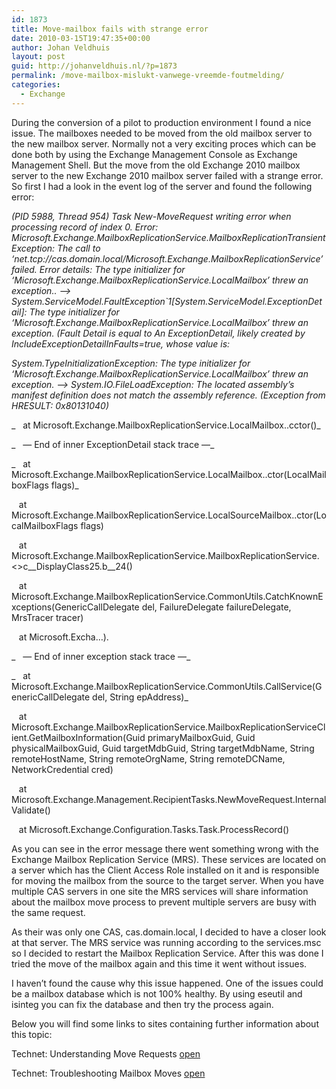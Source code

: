 ```yaml
---
id: 1873
title: Move-mailbox fails with strange error
date: 2010-03-15T19:47:35+00:00
author: Johan Veldhuis
layout: post
guid: http://johanveldhuis.nl/?p=1873
permalink: /move-mailbox-mislukt-vanwege-vreemde-foutmelding/
categories:
  - Exchange
---
```

During the conversion of a pilot to production environment I found a nice issue. The mailboxes needed to be moved from the old mailbox server to the new mailbox server. Normally not a very exciting proces which can be done both by using the Exchange Management Console as Exchange Management Shell. But the move from the old Exchange 2010 mailbox server to the new Exchange 2010 mailbox server failed with a strange error. So first I had a look in the event log of the server and found the following error:

_(PID 5988, Thread 954) Task New-MoveRequest writing error when processing record of index 0. Error: Microsoft.Exchange.MailboxReplicationService.MailboxReplicationTransientException: The call to &#8216;net.tcp://cas.domain.local/Microsoft.Exchange.MailboxReplicationService&#8217; failed. Error details: The type initializer for &#8216;Microsoft.Exchange.MailboxReplicationService.LocalMailbox&#8217; threw an exception.. &#8212;> System.ServiceModel.FaultException\`1[System.ServiceModel.ExceptionDetail]: The type initializer for &#8216;Microsoft.Exchange.MailboxReplicationService.LocalMailbox&#8217; threw an exception. (Fault Detail is equal to An ExceptionDetail, likely created by IncludeExceptionDetailInFaults=true, whose value is:_

_System.TypeInitializationException: The type initializer for &#8216;Microsoft.Exchange.MailboxReplicationService.LocalMailbox&#8217; threw an exception. &#8212;-> System.IO.FileLoadException: The located assembly&#8217;s manifest definition does not match the assembly reference. (Exception from HRESULT: 0x80131040)_

_   at Microsoft.Exchange.MailboxReplicationService.LocalMailbox..cctor()_

_   &#8212; End of inner ExceptionDetail stack trace &#8212;_

_   at Microsoft.Exchange.MailboxReplicationService.LocalMailbox..ctor(LocalMailboxFlags flags)_

   at Microsoft.Exchange.MailboxReplicationService.LocalSourceMailbox..ctor(LocalMailboxFlags flags)

   at Microsoft.Exchange.MailboxReplicationService.MailboxReplicationService.<>c\_\_DisplayClass25.<GetMailboxInformation2>b\_\_24()

   at Microsoft.Exchange.MailboxReplicationService.CommonUtils.CatchKnownExceptions(GenericCallDelegate del, FailureDelegate failureDelegate, MrsTracer tracer)

   at Microsoft.Excha&#8230;).

_   &#8212; End of inner exception stack trace &#8212;_

_   at Microsoft.Exchange.MailboxReplicationService.CommonUtils.CallService(GenericCallDelegate del, String epAddress)_

   at Microsoft.Exchange.MailboxReplicationService.MailboxReplicationServiceClient.GetMailboxInformation(Guid primaryMailboxGuid, Guid physicalMailboxGuid, Guid targetMdbGuid, String targetMdbName, String remoteHostName, String remoteOrgName, String remoteDCName, NetworkCredential cred)

   at Microsoft.Exchange.Management.RecipientTasks.NewMoveRequest.InternalValidate()

   at Microsoft.Exchange.Configuration.Tasks.Task.ProcessRecord()

As you can see in the error message there went something wrong with the Exchange Mailbox Replication Service (MRS). These services are located on a server which has the Client Access Role installed on it and is responsible for moving the mailbox from the source to the target server. When you have multiple CAS servers in one site the MRS services will share information about the mailbox move process to prevent multiple servers are busy with the same request.

As their was only one CAS, cas.domain.local, I decided to have a closer look at that server. The MRS service was running according to the services.msc so I decided to restart the Mailbox Replication Service. After this was done I tried the move of the mailbox again and this time it went without issues.

I haven&#8217;t found the cause why this issue happened. One of the issues could be a mailbox database which is not 100% healthy. By using eseutil and isinteg you can fix the database and then try the process again.

Below you will find some links to sites containing further information about this topic:

Technet: Understanding Move Requests <a href="http://technet.microsoft.com/en-us/library/dd298174.aspx" target="_blank">open</a>

Technet: Troubleshooting Mailbox Moves <a href="http://technet.microsoft.com/en-us/library/dd638094.aspx" target="_blank">open</a>